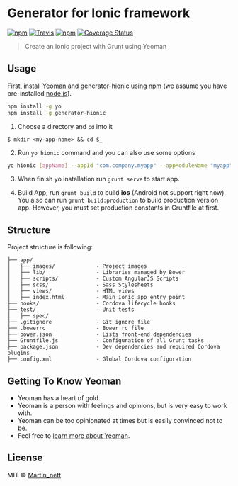 # Generator for Ionic framework 

[![npm](https://img.shields.io/npm/v/generator-hionic.svg?maxAge=2592000)](https://www.npmjs.com/package/generator-hionic) [![Travis](https://img.shields.io/travis/DotHide/generator-hionic/master.svg?maxAge=2592000)](https://travis-ci.org/DotHide/generator-hionic) [![npm](https://img.shields.io/npm/l/generator-hionic.svg?style=flat-square)](https://www.npmjs.com/package/generator-hionic) [![Coverage Status](https://coveralls.io/repos/github/DotHide/generator-hionic/badge.svg?branch=master)](https://coveralls.io/github/DotHide/generator-hionic?branch=master)

> Create an Ionic project with Grunt using Yeoman

## Usage

First, install [Yeoman](http://yeoman.io) and generator-hionic using [npm](https://www.npmjs.com/) (we assume you have pre-installed [node.js](https://nodejs.org/)).

```bash
npm install -g yo
npm install -g generator-hionic
```

1) Choose a directory and `cd` into it

```
$ mkdir <my-app-name> && cd $_
```

2) Run `yo hionic` command and you can also use some options

```bash
yo hionic [appName] --appId "com.company.myapp" --appModuleName "myapp"
```

3) When finish yo installation run `grunt serve` to start app.

4) Build App, run `grunt build` to build **ios** (Android not support right now).
You also can run `grunt build:production` to build production version app. However, you must set production constants in Gruntfile at first.

## Structure
Project structure is following:

```
├── app/
│   ├── images/             - Project images
│   ├── lib/                - Libraries managed by Bower
│   ├── scripts/            - Custom AngularJS Scripts
│   ├── scss/               - Sass Stylesheets
│   ├── views/              - HTML views
│   ├── index.html          - Main Ionic app entry point
├── hooks/                  - Cordova lifecycle hooks
├── test/                   - Unit tests
│   ├── spec/
├── .gitignore              - Git ignore file
├── .bowerrc                - Bower rc file
├── bower.json              - Lists front-end dependencies
├── Gruntfile.js            - Configuration of all Grunt tasks
├── package.json            - Dev dependencies and required Cordova plugins
├── config.xml              - Global Cordova configuration
```

## Getting To Know Yeoman

 * Yeoman has a heart of gold.
 * Yeoman is a person with feelings and opinions, but is very easy to work with.
 * Yeoman can be too opinionated at times but is easily convinced not to be.
 * Feel free to [learn more about Yeoman](http://yeoman.io/).

## License

MIT © [Martin_nett](https://github.com/DotHide)
